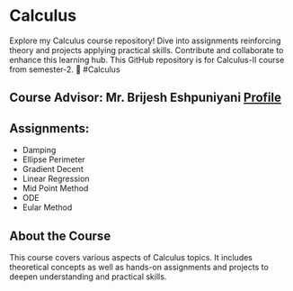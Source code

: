 # Calculus
Explore my Calculus course repository! Dive into assignments reinforcing theory and projects applying practical skills. Contribute and collaborate to enhance this learning hub. 
This GitHub repository is for Calculus-II course from semester-2.
🚀 #Calculus

## Course Advisor: Mr. Brijesh Eshpuniyani [Profile](https://www.linkedin.com/in/brijesh-eshpuniyani-8b845278?utm_source=share&utm_campaign=share_via&utm_content=profile&utm_medium=android_app)

## Assignments:
  - Damping
  - Ellipse Perimeter
  - Gradient Decent
  - Linear Regression
  - Mid Point Method
  - ODE
  - Eular Method

## About the Course

This course covers various aspects of Calculus topics. It includes theoretical concepts as well as hands-on assignments and projects to deepen understanding and practical skills.
